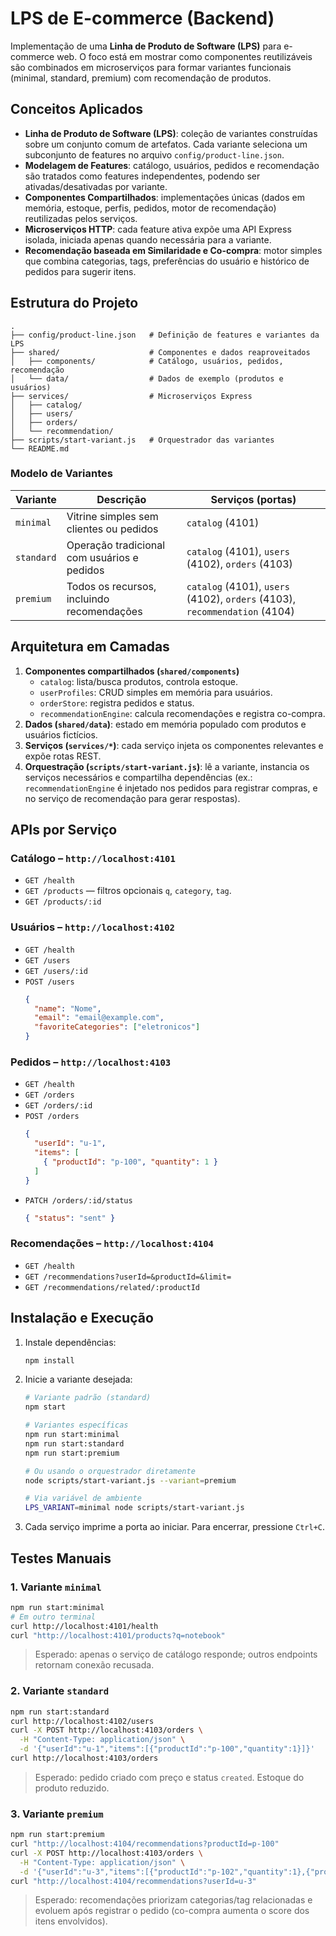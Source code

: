 # LPS de E-commerce (Backend)

Implementação de uma **Linha de Produto de Software (LPS)** para e-commerce web. O foco está em mostrar como componentes reutilizáveis são combinados em microserviços para formar variantes funcionais (minimal, standard, premium) com recomendação de produtos.

## Conceitos Aplicados
- **Linha de Produto de Software (LPS)**: coleção de variantes construídas sobre um conjunto comum de artefatos. Cada variante seleciona um subconjunto de features no arquivo `config/product-line.json`.
- **Modelagem de Features**: catálogo, usuários, pedidos e recomendação são tratados como features independentes, podendo ser ativadas/desativadas por variante.
- **Componentes Compartilhados**: implementações únicas (dados em memória, estoque, perfis, pedidos, motor de recomendação) reutilizadas pelos serviços.
- **Microserviços HTTP**: cada feature ativa expõe uma API Express isolada, iniciada apenas quando necessária para a variante.
- **Recomendação baseada em Similaridade e Co-compra**: motor simples que combina categorias, tags, preferências do usuário e histórico de pedidos para sugerir itens.

## Estrutura do Projeto
```
.
├── config/product-line.json   # Definição de features e variantes da LPS
├── shared/                    # Componentes e dados reaproveitados
│   ├── components/            # Catálogo, usuários, pedidos, recomendação
│   └── data/                  # Dados de exemplo (produtos e usuários)
├── services/                  # Microserviços Express
│   ├── catalog/
│   ├── users/
│   ├── orders/
│   └── recommendation/
├── scripts/start-variant.js   # Orquestrador das variantes
└── README.md
```

### Modelo de Variantes

| Variante | Descrição | Serviços (portas) |
|----------|-----------|--------------------|
| `minimal` | Vitrine simples sem clientes ou pedidos | `catalog` (4101) |
| `standard` | Operação tradicional com usuários e pedidos | `catalog` (4101), `users` (4102), `orders` (4103) |
| `premium` | Todos os recursos, incluindo recomendações | `catalog` (4101), `users` (4102), `orders` (4103), `recommendation` (4104) |

## Arquitetura em Camadas
1. **Componentes compartilhados (`shared/components`)**
   - `catalog`: lista/busca produtos, controla estoque.
   - `userProfiles`: CRUD simples em memória para usuários.
   - `orderStore`: registra pedidos e status.
   - `recommendationEngine`: calcula recomendações e registra co-compra.
2. **Dados (`shared/data`)**: estado em memória populado com produtos e usuários fictícios.
3. **Serviços (`services/*`)**: cada serviço injeta os componentes relevantes e expõe rotas REST.
4. **Orquestração (`scripts/start-variant.js`)**: lê a variante, instancia os serviços necessários e compartilha dependências (ex.: `recommendationEngine` é injetado nos pedidos para registrar compras, e no serviço de recomendação para gerar respostas).

## APIs por Serviço

### Catálogo – `http://localhost:4101`
- `GET /health`
- `GET /products` — filtros opcionais `q`, `category`, `tag`.
- `GET /products/:id`

### Usuários – `http://localhost:4102`
- `GET /health`
- `GET /users`
- `GET /users/:id`
- `POST /users`
  ```json
  {
    "name": "Nome",
    "email": "email@example.com",
    "favoriteCategories": ["eletronicos"]
  }
  ```

### Pedidos – `http://localhost:4103`
- `GET /health`
- `GET /orders`
- `GET /orders/:id`
- `POST /orders`
  ```json
  {
    "userId": "u-1",
    "items": [
      { "productId": "p-100", "quantity": 1 }
    ]
  }
  ```
- `PATCH /orders/:id/status`
  ```json
  { "status": "sent" }
  ```

### Recomendações – `http://localhost:4104`
- `GET /health`
- `GET /recommendations?userId=&productId=&limit=`
- `GET /recommendations/related/:productId`

## Instalação e Execução
1. Instale dependências:
   ```bash
   npm install
   ```
2. Inicie a variante desejada:
   ```bash
   # Variante padrão (standard)
   npm start

   # Variantes específicas
   npm run start:minimal
   npm run start:standard
   npm run start:premium

   # Ou usando o orquestrador diretamente
   node scripts/start-variant.js --variant=premium

   # Via variável de ambiente
   LPS_VARIANT=minimal node scripts/start-variant.js
   ```
3. Cada serviço imprime a porta ao iniciar. Para encerrar, pressione `Ctrl+C`.

## Testes Manuais

### 1. Variante `minimal`
```bash
npm run start:minimal
# Em outro terminal
curl http://localhost:4101/health
curl "http://localhost:4101/products?q=notebook"
```
> Esperado: apenas o serviço de catálogo responde; outros endpoints retornam conexão recusada.

### 2. Variante `standard`
```bash
npm run start:standard
curl http://localhost:4102/users
curl -X POST http://localhost:4103/orders \
  -H "Content-Type: application/json" \
  -d '{"userId":"u-1","items":[{"productId":"p-100","quantity":1}]}'
curl http://localhost:4103/orders
```
> Esperado: pedido criado com preço e status `created`. Estoque do produto reduzido.

### 3. Variante `premium`
```bash
npm run start:premium
curl "http://localhost:4104/recommendations?productId=p-100"
curl -X POST http://localhost:4103/orders \
  -H "Content-Type: application/json" \
  -d '{"userId":"u-3","items":[{"productId":"p-102","quantity":1},{"productId":"p-104","quantity":1}]}'
curl "http://localhost:4104/recommendations?userId=u-3"
```
> Esperado: recomendações priorizam categorias/tag relacionadas e evoluem após registrar o pedido (co-compra aumenta o score dos itens envolvidos).